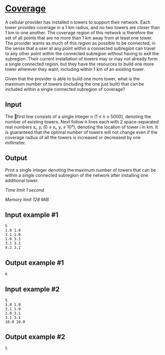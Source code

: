 # [Coverage](https://www.e-olymp.com/en/contests/9151/problems/79573)

A cellular provider has installed n towers to support their network. Each tower provides coverage in a 1 km radius, and no two towers are closer than 1 km to one another. The coverage region of this network is therefore the set of all points that are no more than 1 km away from at least one tower. The provider wants as much of this region as possible to be connected, in the sense that a user at any point within a connected subregion can travel to any other point within the connected subregion without having to exit the subregion. Their current installation of towers may or may not already form a single connected region, but they have the resources to build one more tower wherever they want, including within 1 km of an existing tower.

Given that the provider is able to build one more tower, what is the maximum number of towers (including the one just built) that can be included within a single connected subregion of coverage?

## Input

The first line consists of a single integer n (1 ≤ n ≤ 5000), denoting the number of existing towers. Next follow n lines each with 2 space-separated real numbers xᵢ, yᵢ (0 ≤ xᵢ, yᵢ ≤ 10⁵), denoting the location of tower i in km. It is guaranteed that the optimal number of towers will not change even if the coverage radius of all the towers is increased or decreased by one millimeter.

## Output

Print a single integer denoting the maximum number of towers that can be within a single connected subregion of the network after installing one additional tower.

_Time limit 1 second_

_Memory limit 128 MiB_

## Input example #1
```
5
1.0 1.0
3.1 1.0
1.0 3.1
3.1 3.1
4.2 3.1
```

## Output example #1
```
6
```

## Input example #2
```
5
1.0 1.0
3.1 1.0
1.0 3.1
3.1 3.1
10.0 10.0
```

## Output example #2
```
5
```
